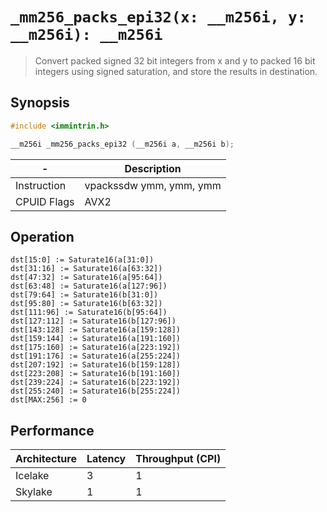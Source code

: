 `_mm256_packs_epi32(x: __m256i, y: __m256i): __m256i`
=====================================================

> Convert packed signed 32 bit integers from x and y to packed 16 bit integers using signed saturation, and store the results in destination.

## Synopsis

```c
#include <immintrin.h>

__m256i _mm256_packs_epi32 (__m256i a, __m256i b);
```

| -           | Description             |
| ----------- | ----------------------- |
| Instruction | vpackssdw ymm, ymm, ymm |
| CPUID Flags | AVX2                    |

## Operation

```
dst[15:0] := Saturate16(a[31:0])
dst[31:16] := Saturate16(a[63:32])
dst[47:32] := Saturate16(a[95:64])
dst[63:48] := Saturate16(a[127:96])
dst[79:64] := Saturate16(b[31:0])
dst[95:80] := Saturate16(b[63:32])
dst[111:96] := Saturate16(b[95:64])
dst[127:112] := Saturate16(b[127:96])
dst[143:128] := Saturate16(a[159:128])
dst[159:144] := Saturate16(a[191:160])
dst[175:160] := Saturate16(a[223:192])
dst[191:176] := Saturate16(a[255:224])
dst[207:192] := Saturate16(b[159:128])
dst[223:208] := Saturate16(b[191:160])
dst[239:224] := Saturate16(b[223:192])
dst[255:240] := Saturate16(b[255:224])
dst[MAX:256] := 0
```

## Performance

| Architecture | Latency | Throughput (CPI) |
| ------------ | ------- | ---------------- |
| Icelake      | 3       | 1                |
| Skylake      | 1       | 1                |

